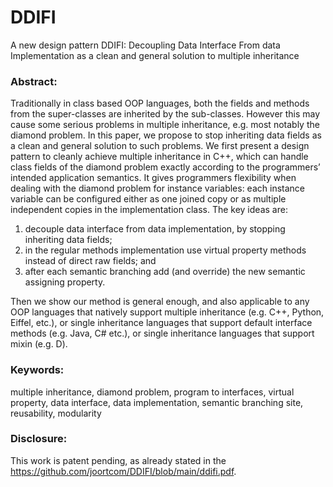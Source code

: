 # DDIFI
A new design pattern DDIFI: Decoupling Data Interface From data Implementation as a clean and general solution to multiple inheritance

### Abstract:

Traditionally in class based OOP languages, both the fields and methods from the super-classes are
inherited by the sub-classes. However this may cause some serious problems in multiple inheritance,
e.g. most notably the diamond problem. In this paper, we propose to stop inheriting data fields
as a clean and general solution to such problems. We first present a design pattern to cleanly
achieve multiple inheritance in C++, which can handle class fields of the diamond problem exactly
according to the programmers’ intended application semantics. It gives programmers flexibility when
dealing with the diamond problem for instance variables: each instance variable can be configured
either as one joined copy or as multiple independent copies in the implementation class. The key ideas are:
1) decouple data interface from data implementation, by stopping inheriting data fields;
2) in the regular methods implementation
use virtual property methods instead of direct raw fields; and
3) after each semantic branching add (and override) the new semantic assigning property.

Then we show our method is general enough,
and also applicable to any OOP languages that natively support multiple inheritance (e.g. C++,
Python, Eiffel, etc.), or single inheritance languages that support default interface methods (e.g.
Java, C# etc.), or single inheritance languages that support mixin (e.g. D).

### Keywords:

multiple inheritance, diamond problem, program to interfaces,
virtual property, data interface, data implementation, semantic branching site, reusability, modularity


### Disclosure:

This work is patent pending, as already stated in the https://github.com/joortcom/DDIFI/blob/main/ddifi.pdf.
